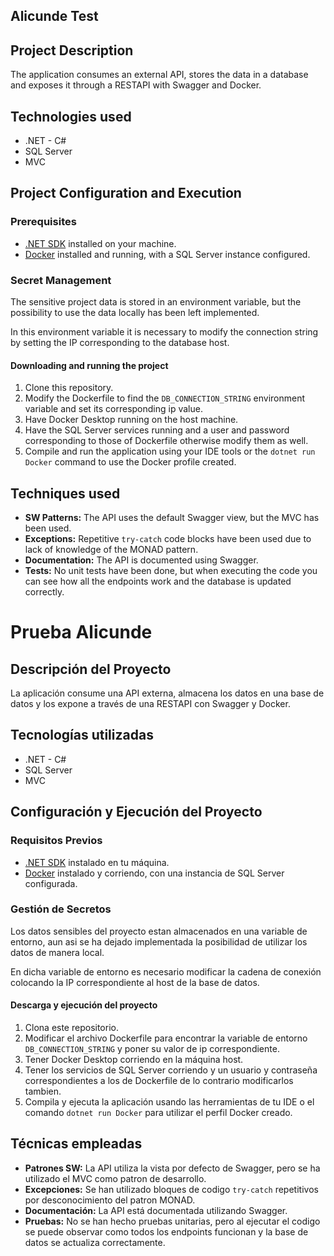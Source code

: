 ## Alicunde Test

## Project Description

The application consumes an external API, stores the data in a database and exposes it through a RESTAPI with Swagger and Docker.

## Technologies used

- .NET - C#
- SQL Server
- MVC

## Project Configuration and Execution

### Prerequisites

- [.NET SDK](https://dotnet.microsoft.com/download) installed on your machine.
- [Docker](https://www.docker.com/get-started) installed and running, with a SQL Server instance configured.

### Secret Management

The sensitive project data is stored in an environment variable, but the possibility to use the data locally has been left implemented.

In this environment variable it is necessary to modify the connection string by setting the IP corresponding to the database host.

#### Downloading and running the project

1. Clone this repository.
2. Modify the Dockerfile to find the `DB_CONNECTION_STRING` environment variable and set its corresponding ip value.
3. Have Docker Desktop running on the host machine.
3. Have the SQL Server services running and a user and password corresponding to those of Dockerfile otherwise modify them as well.
3. Compile and run the application using your IDE tools or the `dotnet run Docker` command to use the Docker profile created.

## Techniques used

- **SW Patterns:** The API uses the default Swagger view, but the MVC has been used. 
- **Exceptions:** Repetitive `try-catch` code blocks have been used due to lack of knowledge of the MONAD pattern.
- **Documentation:** The API is documented using Swagger.
- **Tests:** No unit tests have been done, but when executing the code you can see how all the endpoints work and the database is updated correctly.

# Prueba Alicunde

## Descripción del Proyecto

La aplicación consume una API externa, almacena los datos en una base de datos y los expone a través de una RESTAPI con Swagger y Docker.

## Tecnologías utilizadas

- .NET - C#
- SQL Server
- MVC

## Configuración y Ejecución del Proyecto

### Requisitos Previos

- [.NET SDK](https://dotnet.microsoft.com/download) instalado en tu máquina.
- [Docker](https://www.docker.com/get-started) instalado y corriendo, con una instancia de SQL Server configurada.

### Gestión de Secretos

Los datos sensibles del proyecto estan almacenados en una variable de entorno, aun asi se ha dejado implementada la posibilidad de utilizar los datos de manera local.

En dicha variable de entorno es necesario modificar la cadena de conexión colocando la IP correspondiente al host de la base de datos.

#### Descarga y ejecución del proyecto

1. Clona este repositorio.
2. Modificar el archivo Dockerfile para encontrar la variable de entorno `DB_CONNECTION_STRING` y poner su valor de ip correspondiente.
3. Tener Docker Desktop corriendo en la máquina host.
3. Tener los servicios de SQL Server corriendo y un usuario y contraseña correspondientes a los de Dockerfile de lo contrario modificarlos tambien.
3. Compila y ejecuta la aplicación usando las herramientas de tu IDE o el comando `dotnet run Docker` para utilizar el perfil Docker creado.

## Técnicas empleadas

- **Patrones SW:** La API utiliza la vista por defecto de Swagger, pero se ha utilizado el MVC como patron de desarrollo.
- **Excepciones:** Se han utilizado bloques de codigo `try-catch` repetitivos por desconocimiento del patron MONAD.
- **Documentación:** La API está documentada utilizando Swagger.
- **Pruebas:** No se han hecho pruebas unitarias, pero al ejecutar el codigo se puede observar como todos los endpoints funcionan y la base de datos se actualiza correctamente.


